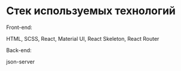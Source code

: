 
# Стек используемых технологий

Front-end: 

HTML,
SCSS,
React,
Material UI,
React Skeleton,
React Router

Back-end:

json-server



